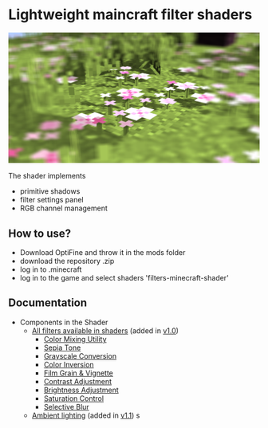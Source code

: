 # Lightweight maincraft filter shaders

![](https://github.com/DKMFzF/filter-shader-documentation/blob/d35d35edc7438dc8679eabd178adbf2f8a95bfd1/img/screenshot1.png)

The shader implements 
- primitive shadows
- filter settings panel
- RGB channel management

## How to use?
- Download OptiFine and throw it in the mods folder
- download the repository .zip
- log in to .minecraft
- log in to the game and select shaders 'filters-minecraft-shader'

## Documentation

- Components in the Shader
  - [All filters available in shaders](https://github.com/DKMFzF/filter-shader-documentation/blob/80f48f2a3b4ed8bc076c2cd2d9e7d66b5d31e14b/docs/all-filters-available-in-shaders.md) (added in [v1.0](https://github.com/DKMFzF/filter-shader-documentation/blob/80f48f2a3b4ed8bc076c2cd2d9e7d66b5d31e14b/docs/all-filters-available-in-shaders.md))
    - [Color Mixing Utility](https://github.com/DKMFzF/filter-shader-documentation/blob/80f48f2a3b4ed8bc076c2cd2d9e7d66b5d31e14b/docs/all-filters-available-in-shaders.md#color-mixing-utility)
    - [Sepia Tone](https://github.com/DKMFzF/filter-shader-documentation/blob/80f48f2a3b4ed8bc076c2cd2d9e7d66b5d31e14b/docs/all-filters-available-in-shaders.md#sepia-tone)
    - [Grayscale Conversion](https://github.com/DKMFzF/filter-shader-documentation/blob/80f48f2a3b4ed8bc076c2cd2d9e7d66b5d31e14b/docs/all-filters-available-in-shaders.md#grayscale-conversion)
    - [Color Inversion](https://github.com/DKMFzF/filter-shader-documentation/blob/80f48f2a3b4ed8bc076c2cd2d9e7d66b5d31e14b/docs/all-filters-available-in-shaders.md#color-inversion)
    - [Film Grain & Vignette](https://github.com/DKMFzF/filter-shader-documentation/blob/80f48f2a3b4ed8bc076c2cd2d9e7d66b5d31e14b/docs/all-filters-available-in-shaders.md#film-grain-vignette)
    - [Contrast Adjustment](https://github.com/DKMFzF/filter-shader-documentation/blob/80f48f2a3b4ed8bc076c2cd2d9e7d66b5d31e14b/docs/all-filters-available-in-shaders.md#contrast-adjustment)
    - [Brightness Adjustment](https://github.com/DKMFzF/filter-shader-documentation/blob/80f48f2a3b4ed8bc076c2cd2d9e7d66b5d31e14b/docs/all-filters-available-in-shaders.md#brightness-adjustment)
    - [Saturation Control](https://github.com/DKMFzF/filter-shader-documentation/blob/80f48f2a3b4ed8bc076c2cd2d9e7d66b5d31e14b/docs/all-filters-available-in-shaders.md#saturation-control)
    - [Selective Blur](https://github.com/DKMFzF/filter-shader-documentation/blob/80f48f2a3b4ed8bc076c2cd2d9e7d66b5d31e14b/docs/all-filters-available-in-shaders.md#selective-blur)
  - [Ambient lighting](https://github.com/DKMFzF/filter-shader-documentation/blob/80f48f2a3b4ed8bc076c2cd2d9e7d66b5d31e14b/docs/ambient-lighting.md) (added in [v1.1](https://github.com/DKMFzF/filter-shader-documentation/blob/80f48f2a3b4ed8bc076c2cd2d9e7d66b5d31e14b/CHANGELOG/v1.1/README.md))
s
